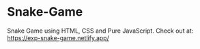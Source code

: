 # Snake-Game
Snake Game using HTML, CSS and Pure JavaScript. Check out at: https://exp-snake-game.netlify.app/
